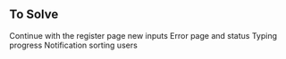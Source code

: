 ## To Solve
Continue with the register page new inputs
Error page and status
Typing progress
Notification
sorting users  